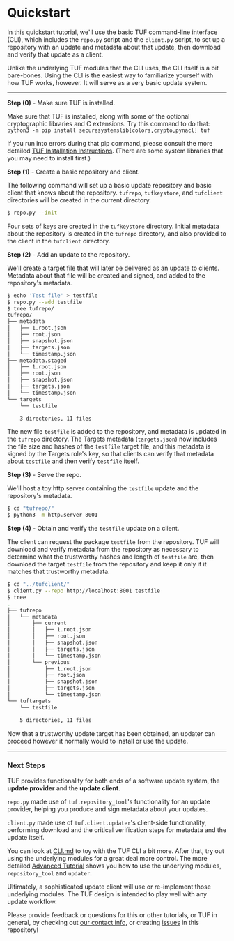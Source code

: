 # Quickstart #

In this quickstart tutorial, we'll use the basic TUF command-line interface
(CLI), which includes the `repo.py` script and the `client.py` script, to set
up a repository with an update and metadata about that update, then download
and verify that update as a client.

Unlike the underlying TUF modules that the CLI uses, the CLI itself is a bit
bare-bones.  Using the CLI is the easiest way to familiarize yourself with
how TUF works, however.  It will serve as a very basic update system.

----

**Step (0)** - Make sure TUF is installed.

Make sure that TUF is installed, along with some of the optional cryptographic
libraries and C extensions.  Try this command to do that:
`python3 -m pip install securesystemslib[colors,crypto,pynacl] tuf`

If you run into errors during that pip command, please consult the more
detailed [TUF Installation Instructions](INSTALLATION.rst).  (There are some
system libraries that you may need to install first.)


**Step (1)** - Create a basic repository and client.

The following command will set up a basic update repository and basic client
that knows about the repository.  `tufrepo`, `tufkeystore`, and
`tufclient` directories will be created in the current directory.

```Bash
$ repo.py --init
```

Four sets of keys are created in the `tufkeystore` directory.  Initial metadata
about the repository is created in the `tufrepo` directory, and also provided
to the client in the `tufclient` directory.


**Step (2)** - Add an update to the repository.

We'll create a target file that will later be delivered as an update to clients.
Metadata about that file will be created and signed, and added to the
repository's metadata.

```Bash
$ echo 'Test file' > testfile
$ repo.py --add testfile
$ tree tufrepo/
tufrepo/
├── metadata
│   ├── 1.root.json
│   ├── root.json
│   ├── snapshot.json
│   ├── targets.json
│   └── timestamp.json
├── metadata.staged
│   ├── 1.root.json
│   ├── root.json
│   ├── snapshot.json
│   ├── targets.json
│   └── timestamp.json
└── targets
    └── testfile

    3 directories, 11 files
```

The new file `testfile` is added to the repository, and metadata is updated in
the `tufrepo` directory.  The Targets metadata (`targets.json`) now includes
the file size and hashes of the `testfile` target file, and this metadata is
signed by the Targets role's key, so that clients can verify that metadata
about `testfile` and then verify `testfile` itself.


**Step (3)** - Serve the repo.

We'll host a toy http server containing the `testfile` update and the
repository's metadata.

```Bash
$ cd "tufrepo/"
$ python3 -m http.server 8001
```

**Step (4)** - Obtain and verify the `testfile` update on a client.

The client can request the package `testfile` from the repository.  TUF will
download and verify metadata from the repository as necessary to determine
what the trustworthy hashes and length of `testfile` are, then download
the target `testfile` from the repository and keep it only if it matches that
trustworthy metadata.

```Bash
$ cd "../tufclient/"
$ client.py --repo http://localhost:8001 testfile
$ tree
.
├── tufrepo
│   └── metadata
│       ├── current
│       │   ├── 1.root.json
│       │   ├── root.json
│       │   ├── snapshot.json
│       │   ├── targets.json
│       │   └── timestamp.json
│       └── previous
│           ├── 1.root.json
│           ├── root.json
│           ├── snapshot.json
│           ├── targets.json
│           └── timestamp.json
└── tuftargets
    └── testfile

    5 directories, 11 files
```

Now that a trustworthy update target has been obtained, an updater can proceed
however it normally would to install or use the update.

----

### Next Steps

TUF provides functionality for both ends of a software update system, the
**update provider** and the **update client**.

`repo.py` made use of `tuf.repository_tool`'s functionality for an update
provider, helping you produce and sign metadata about your updates.

`client.py` made use of `tuf.client.updater`'s client-side functionality,
performing download and the critical verification steps for metadata and the
update itself.

You can look at [CLI.md](CLI.md) to toy with the TUF CLI a bit more.
After that, try out using the underlying modules for a great deal more control.
The more detailed [Advanced Tutorial](TUTORIAL.md) shows you how to use the
underlying modules, `repository_tool` and `updater`.

Ultimately, a sophisticated update client will use or re-implement those
underlying modules.  The TUF design is intended to play well with any update
workflow.

Please provide feedback or questions for this or other tutorials, or
TUF in general, by checking out
[our contact info](https://github.com/theupdateframework/tuf#contact), or
creating [issues](https://github.com/theupdateframework/tuf/issues) in this
repository!
